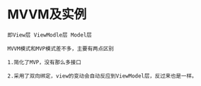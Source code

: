 # MVVM及实例
    
    即View层 ViewModle层 Model层
        
    MVVM模式和MVP模式差不多，主要有两点区别
    
    1.简化了MVP，没有那么多接口
    
    2.采用了双向绑定，view的变动会自动反应到ViewModel层，反过来也是一样。
